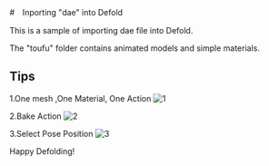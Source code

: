 #　Inporting "dae" into Defold

This is a sample of importing dae file into Defold.

The "toufu" folder contains animated models and simple materials.

## Tips
1.One mesh ,One Material, One Action
![1](https://user-images.githubusercontent.com/38267288/124575921-c8c0e200-de86-11eb-8880-2bb45f15ffb5.jpg)

2.Bake Action
![2](https://user-images.githubusercontent.com/38267288/124575990-d9715800-de86-11eb-9dc2-7c95c16d352b.jpg)

3.Select Pose Position
![3](https://user-images.githubusercontent.com/38267288/124576061-e9893780-de86-11eb-8751-6243808ff347.jpg)


Happy Defolding!
